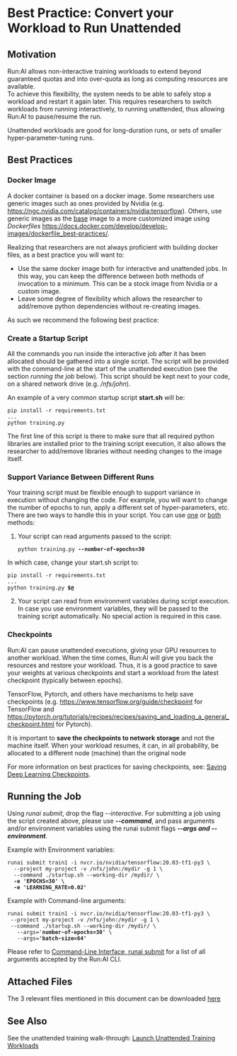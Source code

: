 # Best Practice: Convert your Workload to Run Unattended

## Motivation

Run:AI allows non-interactive training workloads to extend beyond guaranteed quotas and into over-quota as long as computing resources are available.  
To achieve this flexibility, the system needs to be able to safely stop a workload and restart it again later. This requires researchers to switch workloads from running interactively, to running unattended, thus allowing Run:AI to pause/resume the run.

Unattended workloads are good for long-duration runs, or sets of smaller hyper-parameter-tuning runs.

## Best Practices

### Docker Image

A docker container is based on a docker image. Some researchers use generic images such as ones provided by Nvidia (e.g. <https://ngc.nvidia.com/catalog/containers/nvidia:tensorflow>). Others, use generic images as the <ins>base</ins> image to a more customized image using _Dockerfiles_ <https://docs.docker.com/develop/develop-images/dockerfile_best-practices/>.

Realizing that researchers are not always proficient with building docker files, as a best practice you will want to:

*   Use the same docker image both for interactive and unattended jobs. In this way, you can keep the difference between both methods of invocation to a minimum. This can be a stock image from Nvidia or a custom image.
*   Leave some degree of flexibility which allows the researcher to add/remove python dependencies without re-creating images.

As such we recommend the following best practice:

### Create a Startup Script

All the commands you run inside the interactive job after it has been allocated should be gathered into a single script. The script will be provided with the command-line at the start of the unattended execution (see the section _running the job_ below). This script should be kept next to your code, on a shared network drive (e.g. _/nfs/john_).

An example of a very common startup script __start.sh__ will be:

    pip install -r requirements.txt
    ...
    python training.py

The first line of this script is there to make sure that all required python libraries are installed prior to the training script execution, it also allows the researcher to add/remove libraries without needing changes to the image itself.&nbsp;

### Support Variance Between Different Runs

Your training script must be flexible enough to support variance in execution without changing the code. For example, you will want to change the number of epochs to run, apply a different set of hyper-parameters, etc. There are two ways to handle this in your script. You can use <ins>one</ins> or <ins>both</ins> methods:

1. Your script can read arguments passed to the script:

    <pre><code>python training.py <strong>--number-of-epochs=30</strong></code></pre>

In which case, change your start.sh script to:

<pre><code>pip install -r requirements.txt
...
python training.py <strong>$@</strong></code></pre>

2. Your script can read from environment variables during script execution. In case you use environment variables, they will be passed to the training script automatically. No special action is required in this case.

### Checkpoints

Run:AI can pause unattended executions, giving your GPU resources to another workload. When the time comes, Run:AI will give you back the resources and restore your workload. Thus, it is a good practice to save your weights at various checkpoints and start a workload from the latest checkpoint (typically between epochs).

TensorFlow, Pytorch, and others have mechanisms to help save checkpoints (e.g. <https://www.tensorflow.org/guide/checkpoint> for TensorFlow and <https://pytorch.org/tutorials/recipes/recipes/saving_and_loading_a_general_checkpoint.html> for Pytorch).

It is important to __save the checkpoints to network storage__ and not the machine itself. When your workload resumes, it can, in all probability, be allocated to a different node (machine) than the original node

For more information on best practices for saving checkpoints, see: [Saving Deep Learning Checkpoints](Saving-Deep-Learning-Checkpoints.md).

## Running the Job

Using _runai submit_, drop the flag _--interactive_. For submitting a job using the script created above, please use ___--command___, and pass arguments and/or environment variables using the runai submit flags ___--args ___and___ --environment___.

Example with Environment variables:

<pre><code>runai submit train1 -i nvcr.io/nvidia/tensorflow:20.03-tf1-py3 \<br/>  --project my-project -v /nfs/john:/mydir -g 1 \<br/>  --command ./startup.sh --working-dir /mydir/ \<br/><strong>  -e 'EPOCHS=30' \</strong><br/><strong>  -e 'LEARNING_RATE=0.02'</strong></code></pre>

Example with Command-line arguments:

<pre><code>runai submit train1 -i nvcr.io/nvidia/tensorflow:20.03-tf1-py3 \<br/> --project my-project -v /nfs/john:/mydir -g 1 \<br/> --command ./startup.sh --working-dir /mydir/ \<br/>   --args='<strong>number-of-epochs=30'</strong> \<br/>   --args=<strong>'batch-size=64'</strong> </code></pre>

Please refer to [Command-Line Interface, runai submit](../Command-Line-Interface-API-Reference/runai-submit.md) for a list of all arguments accepted by the Run:AI CLI.

<!-- ### Use CLI Templates

Different run configurations may vary significantly and can be tedious to be written each time on the command-line. To make life easier, our CLI offers a way to template those configurations and use pre-configured configuration when submitting a job. Please refer to [Configure Command-Line Interface Templates](../../Administrator/Researcher-Setup/Configure-Command-Line-Interface-Templates.md). -->

## Attached Files

The 3 relevant files mentioned in this document can be downloaded [here](files/ConvertingToUnattendedFiles.zip)

## See Also

See the unattended training walk-through: [Launch Unattended Training Workloads](../Walkthroughs/Walkthrough-Launch-Unattended-Training-Workloads-.md)